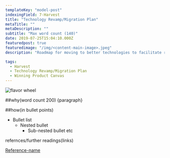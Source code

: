 ```yaml
---
templateKey: "model-post"
indexingField: 7-Harvest
title: "Technology Revamp/Migration Plan"
metaTitle: ""
metaDescription: ""
subtitle: "Max word count (140)"
date: 2019-07-25T15:04:10.000Z
featuredpost: true
featuredimage: "/img/<content-main-image>.jpeg"
description: "Roadmap for moving to better technologies to facilitate rapid response process, while boosting security, availability, performance and agility"

tags:
  - Harvest
  - Technology Revamp/Migration Plan
  - Winning Product Canvas
---
```


![flavor wheel](/img/<content-main-image>.jpeg)

##why(word count 200)
{paragraph}

##how(in bullet points)

- Bullet list
  - Nested bullet
    - Sub-nested bullet etc

refernces/further readings(links)

[Reference-name](http://website.com)

